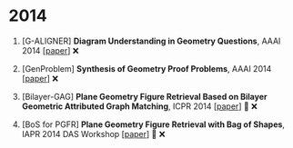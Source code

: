 # 2014

1. [G-ALIGNER] **Diagram Understanding in Geometry Questions**, AAAI 2014 [[paper](https://ojs.aaai.org/index.php/AAAI/article/view/9146)] :x:

2. [GenProblem] **Synthesis of Geometry Proof Problems**, AAAI 2014 [[paper](https://ojs.aaai.org/index.php/AAAI/article/view/8745)] :x:

3. [Bilayer-GAG] **Plane Geometry Figure Retrieval Based on Bilayer Geometric Attributed Graph Matching**, ICPR 2014 [[paper](https://ieeexplore.ieee.org/abstract/document/6976773/)] :small_red_triangle: :x:

4. [BoS for PGFR] **Plane Geometry Figure Retrieval with Bag of Shapes**, IAPR 2014 DAS Workshop [[paper](https://ieeexplore.ieee.org/abstract/document/6976773/)] :small_red_triangle: :x: